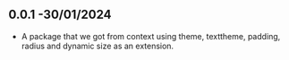 ## 0.0.1 -30/01/2024 

* A package that we got from context using theme, texttheme, padding, radius and dynamic size as an extension.
